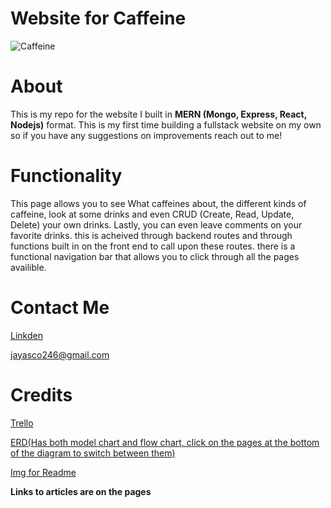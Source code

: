 # Website for Caffeine

![Caffeine](https://thumbs.dreamstime.com/b/chemical-formula-caffeine-coffee-beans-background-close-up-100348619.jpg)

# About

This is my repo for the website I built in **MERN (Mongo, Express, React, Nodejs)** format. This is my first time building a fullstack website on my own so if you have any suggestions on improvements reach out to me!

# Functionality

This page allows you to see What caffeines about, the different kinds of caffeine, look at some drinks and even CRUD (Create, Read, Update, Delete) your own drinks. Lastly, you can even leave comments on your favorite drinks. this is acheived through backend routes and through functions built in on the front end to call upon these routes. there is a functional navigation bar that allows you to click through all the pages availible.

# Contact Me

[Linkden](www.linkedin.com/in/joshua-ascolillo)

jayasco246@gmail.com


# Credits

[Trello](https://trello.com/b/MiEffXEl/website-for-caffiene)

[ERD(Has both model chart and flow chart, click on the pages at the bottom of the diagram to switch between them)](https://app.diagrams.net/#G18RJUK5B7L44ZCE6zv7TMByfzf0ERXBTU)

[Img for Readme](https://thumbs.dreamstime.com/b/chemical-formula-caffeine-coffee-beans-background-close-up-100348619.jpg)

**Links to articles are on the pages**


